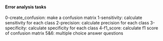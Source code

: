 #### Error analysis tasks
0-create_confusion: make a confusion matrix
1-sensitivity: calculate sensitivity for each class
2-precision: calculate precision for each class
3-specificity: calculate specificity for each class
4-f1_score: calculate f1 score of confusion matrix
5&6: multiple choice answer questions
